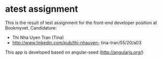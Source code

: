 # atest assignment
This is the result of test assignment for the front-end developer position at Bookmyvet.
Candidature:
- Thi Nha Uyen Tran (Tina)
- http://www.linkedin.com/pub/thi-nhauyen-
tina-tran/55/20/a03

This app is developed based on angular-seed (http://angularjs.org/)